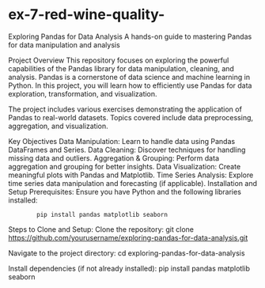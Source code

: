# ex-7-red-wine-quality-
Exploring Pandas for Data Analysis
A hands-on guide to mastering Pandas for data manipulation and analysis

Project Overview
This repository focuses on exploring the powerful capabilities of the Pandas library for data manipulation, cleaning, and analysis. Pandas is a cornerstone of data science and machine learning in Python. In this project, you will learn how to efficiently use Pandas for data exploration, transformation, and visualization.

The project includes various exercises demonstrating the application of Pandas to real-world datasets. Topics covered include data preprocessing, aggregation, and visualization.

Key Objectives
Data Manipulation: Learn to handle data using Pandas DataFrames and Series.
Data Cleaning: Discover techniques for handling missing data and outliers.
Aggregation & Grouping: Perform data aggregation and grouping for better insights.
Data Visualization: Create meaningful plots with Pandas and Matplotlib.
Time Series Analysis: Explore time series data manipulation and forecasting (if applicable).
Installation and Setup
Prerequisites: Ensure you have Python and the following libraries installed:

            pip install pandas matplotlib seaborn
        
Steps to Clone and Setup:
Clone the repository:
                git clone https://github.com/yourusername/exploring-pandas-for-data-analysis.git
            
Navigate to the project directory:
                cd exploring-pandas-for-data-analysis
            
Install dependencies (if not already installed):
                pip install pandas matplotlib seaborn
